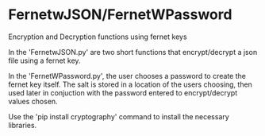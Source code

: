 # FernetwJSON/FernetWPassword
Encryption and Decryption functions using fernet keys

In the 'FernetwJSON.py' are two short functions that encrypt/decrypt a json file using a fernet key.

In the 'FernetWPassword.py', the user chooses a password to create the fernet key itself. The salt is stored 
in a location of the users choosing, then used later in conjuction with the password entered to encrypt/decrypt values chosen.

Use the 'pip install cryptography' command to install the necessary libraries. 
